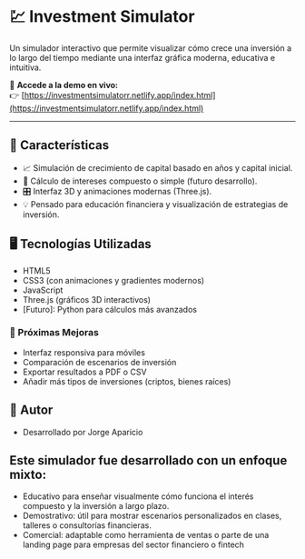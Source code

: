 # 💹 Investment Simulator

Un simulador interactivo que permite visualizar cómo crece una inversión a lo largo del tiempo mediante una interfaz gráfica moderna, educativa e intuitiva.

🔗 **Accede a la demo en vivo:**  
👉 [https://investmentsimulatorr.netlify.app/index.html](https://investmentsimulatorr.netlify.app/index.html)

---

## 🌟 Características

- 📈 Simulación de crecimiento de capital basado en años y capital inicial.
- 🧮 Cálculo de intereses compuesto o simple (futuro desarrollo).
- 🎛️ Interfaz 3D y animaciones modernas (Three.js).
- 💡 Pensado para educación financiera y visualización de estrategias de inversión.

## 🖥️ Tecnologías Utilizadas

- HTML5
- CSS3 (con animaciones y gradientes modernos)
- JavaScript
- Three.js (gráficos 3D interactivos)
- [Futuro]: Python para cálculos más avanzados

### 🧠 Próximas Mejoras
- Interfaz responsiva para móviles
- Comparación de escenarios de inversión
- Exportar resultados a PDF o CSV
- Añadir más tipos de inversiones (criptos, bienes raíces)

## 🙋 Autor
- Desarrollado por Jorge Aparicio
  
## Este simulador fue desarrollado con un enfoque mixto:
- Educativo para enseñar visualmente cómo funciona el interés compuesto y la inversión a largo plazo.
- Demostrativo: útil para mostrar escenarios personalizados en clases, talleres o consultorías financieras.
- Comercial: adaptable como herramienta de ventas o parte de una landing page para empresas del sector financiero o fintech
